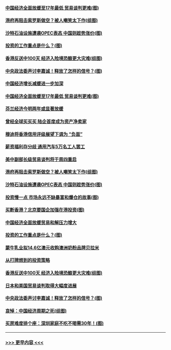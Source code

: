 #### [中国经济全面放缓至17年最低 贸易谈判更难(图)](../pages/p5/907648.md?t=09172022) 
#### [港府再阻击索罗斯做空？被人嘲笑太下作(组图)](../pages/p5/907637.md?t=09172022) 
#### [沙特石油设施遭袭OPEC表态 中国则趁势涨价(图)](../pages/p5/907570.md?t=09172022) 
#### [投资的工作重点是什么？(图)](../pages/p5/907561.md?t=09172022) 
#### [香港反送中100天 经济入险境恐酿更大灾难(组图)](../pages/p5/907533.md?t=09172022) 
#### [中央政法委声讨李嘉诚！释放了怎样的信号？(图)](../pages/p5/907522.md?t=09172022) 
#### [中国经济增长减缓进一步加深](../pages/p5/907649.md?t=09172022) 
#### [中国经济全面放缓至17年最低 贸易谈判更难(图)](../pages/p5/907648.md?t=09172022) 
#### [芬兰经济今明两年或显著放缓](../pages/p5/907643.md?t=09172022) 
#### [曾经全球买买买 陆企首度成为资产净卖家](../pages/p5/907641.md?t=09172022) 
#### [穆迪将香港信用评级展望下调为 “负面”](../pages/p5/907640.md?t=09172022) 
#### [薪资福利存分歧 通用汽车5万名工人罢工](../pages/p5/907639.md?t=09172022) 
#### [美中副部长级贸易谈判将于周四重启](../pages/p5/907638.md?t=09172022) 
#### [港府再阻击索罗斯做空？被人嘲笑太下作(组图)](../pages/p5/907637.md?t=09172022) 
#### [沙特石油设施遭袭OPEC表态 中国则趁势涨价(图)](../pages/p5/907570.md?t=09172022) 
#### [投资慢一点 市场永远不缺暴富和爆仓的故事(图)](../pages/p5/907564.md?t=09172022) 
#### [买断香港？北京要国企加强在港投资(图)](../pages/p5/907582.md?t=09172022) 
#### [中国经济全面放缓贸易和解压力增大](../pages/p5/907579.md?t=09172022) 
#### [投资的工作重点是什么？(图)](../pages/p5/907561.md?t=09172022) 
#### [蒙牛乳业拟14.6亿澳元收购澳洲奶粉品牌贝拉米](../pages/p5/907571.md?t=09172022) 
#### [从打牌想到的投资策略](../pages/p5/907563.md?t=09172022) 
#### [香港反送中100天 经济入险境恐酿更大灾难(组图)](../pages/p5/907533.md?t=09172022) 
#### [日本和美国贸易谈判取得大幅度进展](../pages/p5/907527.md?t=09172022) 
#### [中央政法委声讨李嘉诚！释放了怎样的信号？(图)](../pages/p5/907522.md?t=09172022) 
#### [哀悼：中国经济周期之死(组图)](../pages/p5/907455.md?t=09172022) 
#### [买房难度排个座：深圳家庭不吃不喝需30年！(图)](../pages/p5/907463.md?t=09172022) 

----
#### [ >>> 更早内容 <<< ](../indexes/p5-earlier.md)

